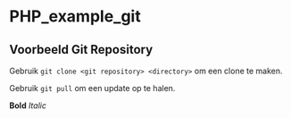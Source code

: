 # PHP_example_git

## Voorbeeld Git Repository
Gebruik ``git clone <git repository> <directory>`` om een clone te maken.
  
Gebruik ``git pull`` om een update op te halen.

**Bold** 
*Italic*

